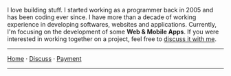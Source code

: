 I love building stuff. I started working as a programmer back in 2005 and has been coding ever since. I have more than a decade of working experience in developing softwares, websites and applications. Currently, I'm focusing on the development of some **Web & Mobile Apps**. If you were interested in working together on a project, feel free to [discuss it with me][2].

***

[Home][1]
&middot; [Discuss][2]
&middot; [Payment](https://nikahmadz.github.io/pay "See payment options")

***

[1]:https://nikahmadz.github.io
[2]:https://github.com/nikahmadz/nikahmadz.github.io/discussions "Go to Discusssion Room"

<!--
**nikahmadz/nikahmadz** is a ✨ _special_ ✨ repository because its `README.md` (this file) appears on your GitHub profile.

Here are some ideas to get you started:

- 🔭 I’m currently working on ...
- 🌱 I’m currently learning ...
- 👯 I’m looking to collaborate on ...
- 🤔 I’m looking for help with ...
- 💬 Ask me about ...
- 📫 How to reach me: ...
- 😄 Pronouns: ...
- ⚡ Fun fact: ...
-->
